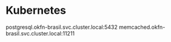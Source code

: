 # Kubernetes


postgresql.okfn-brasil.svc.cluster.local:5432
memcached.okfn-brasil.svc.cluster.local:11211
